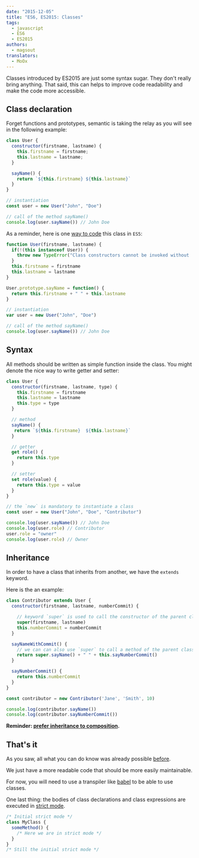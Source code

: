 ```yaml
---
date: "2015-12-05"
title: "ES6, ES2015: Classes"
tags:
  - javascript
  - ES6
  - ES2015
authors:
  - magsout
translators:
  - MoOx
---
```


Classes introduced by ES2015 are just some syntax sugar.
They don't really bring anything.
That said, this can helps to improve code readability and make the code more
accessible.

## Class declaration

Forget functions and prototypes, semantic is taking the relay as you will see in
the following example:

```js
class User {
  constructor(firstname, lastname) {
    this.firstname = firstname;
    this.lastname = lastname;
  }

  sayName() {
    return `${this.firstname} ${this.lastname}`
  }
}

// instantiation
const user = new User("John", "Doe")

// call of the method sayName()
console.log(user.sayName()) // John Doe
```

As a reminder, here is one
[way to code](https://gist.github.com/magsout/a876b2fa8240a987e523)
this class in `ES5`:

```js
function User(firstname, lastname) {
  if(!(this instanceof User)) {
    throw new TypeError("Class constructors cannot be invoked without 'new'")
  }
  this.firstname = firstname
  this.lastname = lastname
}

User.prototype.sayName = function() {
  return this.firstname + " " + this.lastname
}

// instantiation
var user = new User("John", "Doe")

// call of the method sayName()
console.log(user.sayName()) // John Doe
```

## Syntax

All methods should be written as simple function inside the class.
You might denote the nice way to write getter and setter:

```js
class User {
  constructor(firstname, lastname, type) {
    this.firstname = firstname
    this.lastname = lastname
    this.type = type
  }

  // method
  sayName() {
   return `${this.firstname}  ${this.lastname}`
  }

  // getter
  get role() {
    return this.type
  }

  // setter
  set role(value) {
    return this.type = value
  }
}

// the `new` is mandatory to instantiate a class
const user = new User("John", "Doe", "Contributor")

console.log(user.sayName()) // John Doe
console.log(user.role) // Contributor
user.role = "owner"
console.log(user.role) // Owner
```

## Inheritance

In order to have a class that inherits from another, we have the `extends`
keyword.

Here is the an example:

```js
class Contributor extends User {
  constructor(firstname, lastname, numberCommit) {

    // keyword `super` is used to call the constructor of the parent class
    super(firstname, lastname)
    this.numberCommit = numberCommit
  }

  sayNameWithCommit() {
    // we can can also use `super` to call a method of the parent class
    return super.sayName() + " " + this.sayNumberCommit()
  }

  sayNumberCommit() {
    return this.numberCommit
  }
}

const contributor = new Contributor('Jane', 'Smith', 10)

console.log(contributor.sayName())
console.log(contributor.sayNumberCommit())

```

**Reminder: [prefer inheritance to composition](https://www.youtube.com/watch?v=wfMtDGfHWpA).**

## That's it

As you saw, all what you can do know was already possible
[before](https://gist.github.com/bloodyowl/7edc9c973d2236ed17e1).

We just have a more readable code that should be more easily maintainable.

For now, you will need to use a transpiler like [babel](https://babeljs.io/)
to be able to use classes.

One last thing: the bodies of class declarations and class expressions are
executed in
[strict mode](https://developer.mozilla.org/en/docs/Web/JavaScript/Reference/Strict_mode).

```js
/* Initial strict mode */
class MyClass {
  someMethod() {
    /* Here we are in strict mode */
  }
}
/* Still the initial strict mode */
```
